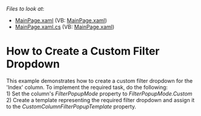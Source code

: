 <!-- default file list -->
*Files to look at*:

* [MainPage.xaml](./CS/CustomFilterDropdown/MainPage.xaml) (VB: [MainPage.xaml](./VB/CustomFilterDropdown/MainPage.xaml))
* [MainPage.xaml.cs](./CS/CustomFilterDropdown/MainPage.xaml.cs) (VB: [MainPage.xaml](./VB/CustomFilterDropdown/MainPage.xaml))
<!-- default file list end -->
# How to Create a Custom Filter Dropdown


<p>This example demonstrates how to create a custom filter dropdown for the 'Index' column. To implement the required task, do the following:<br />
1) Set the column's <i>FilterPopupMode</i> property to <i>FilterPopupM</i><i>ode</i><i>.</i><i>Custom</i><br />
2) Create a template representing the required filter dropdown and assign it to the <i>CustomColumnFilterPopupTemplate</i> property.</p>

<br/>


